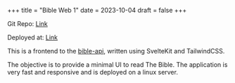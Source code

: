 +++
title = "Bible Web 1"
date = 2023-10-04
draft = false
+++

Git Repo: [Link](https://github.com/berinaniesh/bible-web)

Deployed at: [Link](https://bible.berinaniesh.xyz)

This is a frontend to the [bible-api](/projects/bible-api/), written using SvelteKit and TailwindCSS. 

The objective is to provide a minimal UI to read The Bible. The application is very fast and responsive and is deployed on a linux server. 
